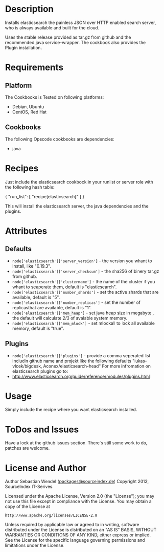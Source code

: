 # Description #
Installs elasticsearch the painless JSON over HTTP enabled search server, who is always available and built for the cloud.

Uses the stable release provided as tar.gz from github and the recommended java service-wrapper. The cookbook also provides the Plugin installation.

# Requirements #

## Platform ##
The Cookbooks is Tested on following platforms:
* Debian, Ubuntu
* CentOS, Red Hat

## Cookbooks ##
The following Opscode cookbooks are dependencies:
* java

# Recipes #
Just include the elasticsearch cookbock in your runlist or server role with the following hash table:

  {
    "run_list": [
      "recipe[elasticsearch]"
    ]
  }

This will install the elasticsearch server, the java dependencies and the plugins.

# Attributes #
## Defaults ##
* `node['elasticsearch']['server_version']` - the version you whant to install, like "0.19.3".
* `node['elasticsearch']['server_checksum']` - the sha256 of binery tar.gz from github.
* `node['elasticsearch']['clustername']` - the name of the cluster if you whant to seaperate them, default is "elasticsearch".
* `node['elasticsearch']['number_shards']` - set the active shards that are available, default is "5".
* `node['elasticsearch']['number_replicas']` - set the number of replicasthat are available, default is "1".
* `node['elasticsearch']['mem_heap']` - set java heap size in megabyte , the default will calculate 2/3 of avalable system memory.
* `node['elasticsearch']['mem_mlock']` - set mlockall to lock all available memory, default is "true".

## Plugins  ##

* `node['elasticsearch']['plugins']` - provide a comma seperated list includin github name and projekt like the following defaults "lukas-vlcek/bigdesk, Aconex/elasticsearch-head"
For more infromation on elasticsearch plugins go to:
* http://www.elasticsearch.org/guide/reference/modules/plugins.html

# Usage #
Simply include the recipe where you want elasticsearch installed.

# ToDos and Issues #
Have a lock at the github issues section. There's still some work to do, patches are welcome.

# License and Author #

Author Sebastian Wendel (<packages@sourceindex.de>)
Copyright 2012, SourceIndex IT-Serives

Licensed under the Apache License, Version 2.0 (the "License");
you may not use this file except in compliance with the License.
You may obtain a copy of the License at

    http://www.apache.org/licenses/LICENSE-2.0

Unless required by applicable law or agreed to in writing, software
distributed under the License is distributed on an "AS IS" BASIS,
WITHOUT WARRANTIES OR CONDITIONS OF ANY KIND, either express or implied.
See the License for the specific language governing permissions and
limitations under the License.
